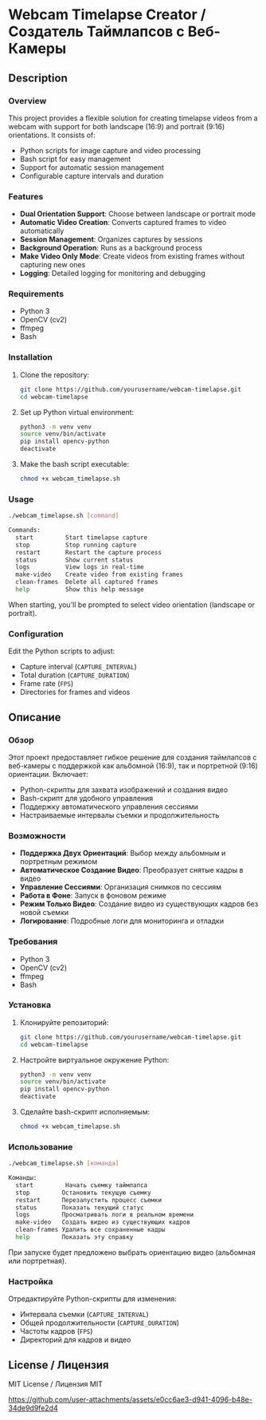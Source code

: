 # Webcam Timelapse Creator / Создатель Таймлапсов с Веб-Камеры

## Description

### Overview
This project provides a flexible solution for creating timelapse videos from a webcam with support for both landscape (16:9) and portrait (9:16) orientations. It consists of:
- Python scripts for image capture and video processing
- Bash script for easy management
- Support for automatic session management
- Configurable capture intervals and duration

### Features
- **Dual Orientation Support**: Choose between landscape or portrait mode
- **Automatic Video Creation**: Converts captured frames to video automatically
- **Session Management**: Organizes captures by sessions
- **Background Operation**: Runs as a background process
- **Make Video Only Mode**: Create videos from existing frames without capturing new ones
- **Logging**: Detailed logging for monitoring and debugging

### Requirements
- Python 3
- OpenCV (cv2)
- ffmpeg
- Bash

### Installation
1. Clone the repository:
   ```bash
   git clone https://github.com/yourusername/webcam-timelapse.git
   cd webcam-timelapse
   ```

2. Set up Python virtual environment:
   ```bash
   python3 -m venv venv
   source venv/bin/activate
   pip install opencv-python
   deactivate
   ```

3. Make the bash script executable:
   ```bash
   chmod +x webcam_timelapse.sh
   ```

### Usage
```bash
./webcam_timelapse.sh [command]

Commands:
  start         Start timelapse capture
  stop          Stop running capture
  restart       Restart the capture process
  status        Show current status
  logs          View logs in real-time
  make-video    Create video from existing frames
  clean-frames  Delete all captured frames
  help          Show this help message
```

When starting, you'll be prompted to select video orientation (landscape or portrait).

### Configuration
Edit the Python scripts to adjust:
- Capture interval (`CAPTURE_INTERVAL`)
- Total duration (`CAPTURE_DURATION`)
- Frame rate (`FPS`)
- Directories for frames and videos

## Описание 

### Обзор
Этот проект предоставляет гибкое решение для создания таймлапсов с веб-камеры с поддержкой как альбомной (16:9), так и портретной (9:16) ориентации. Включает:
- Python-скрипты для захвата изображений и создания видео
- Bash-скрипт для удобного управления
- Поддержку автоматического управления сессиями
- Настраиваемые интервалы съемки и продолжительность

### Возможности
- **Поддержка Двух Ориентаций**: Выбор между альбомным и портретным режимом
- **Автоматическое Создание Видео**: Преобразует снятые кадры в видео
- **Управление Сессиями**: Организация снимков по сессиям
- **Работа в Фоне**: Запуск в фоновом режиме
- **Режим Только Видео**: Создание видео из существующих кадров без новой съемки
- **Логирование**: Подробные логи для мониторинга и отладки

### Требования
- Python 3
- OpenCV (cv2)
- ffmpeg
- Bash

### Установка
1. Клонируйте репозиторий:
   ```bash
   git clone https://github.com/yourusername/webcam-timelapse.git
   cd webcam-timelapse
   ```

2. Настройте виртуальное окружение Python:
   ```bash
   python3 -m venv venv
   source venv/bin/activate
   pip install opencv-python
   deactivate
   ```

3. Сделайте bash-скрипт исполняемым:
   ```bash
   chmod +x webcam_timelapse.sh
   ```

### Использование
```bash
./webcam_timelapse.sh [команда]

Команды:
  start         Начать съемку таймлапса
  stop         Остановить текущую съемку
  restart      Перезапустить процесс съемки
  status       Показать текущий статус
  logs         Просматривать логи в реальном времени
  make-video   Создать видео из существующих кадров
  clean-frames Удалить все сохраненные кадры
  help         Показать эту справку
```

При запуске будет предложено выбрать ориентацию видео (альбомная или портретная).

### Настройка
Отредактируйте Python-скрипты для изменения:
- Интервала съемки (`CAPTURE_INTERVAL`)
- Общей продолжительности (`CAPTURE_DURATION`)
- Частоты кадров (`FPS`)
- Директорий для кадров и видео

## License / Лицензия
MIT License / Лицензия MIT


https://github.com/user-attachments/assets/e0cc6ae3-d941-4096-b48e-34de9d9fe2d4


